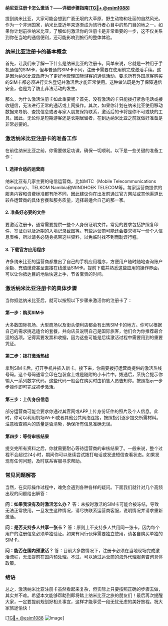 **纳尼亚注册卡怎么激活？——详细步骤指南[[TG💪+ @esim1088](https://t.me/s/esim1088)]**

提到纳米比亚，大家可能会想到广袤无垠的大草原、野生动物和壮丽的自然风光。作为一个非洲国家，纳米比亚近年来逐渐成为旅行者心目中的热门目的地之一。如果你计划前往纳米比亚，了解如何激活你的注册卡是非常重要的一步，这不仅关系到你在当地的通信便利，还可能影响到旅行的整体体验。

### 纳米比亚注册卡的基本概念

首先，让我们来了解一下什么是纳米比亚的注册卡。简单来说，它就是一种用于手机通信的SIM卡，但与普通的SIM卡不同，注册卡需要在使用前完成激活手续。这是因为纳米比亚政府为了更好地管理国际游客的通信活动，要求所有外国旅客购买的SIM卡都必须进行实名登记并激活后才能正常使用。这种做法既是为了保障通信安全，也是为了防止非法活动的发生。

那么，为什么激活注册卡如此重要呢？首先，没有激活的卡只能拨打紧急电话或接收短信，无法进行正常的通话或上网操作。其次，如果你计划在纳米比亚使用移动数据来导航、查找信息或者与家人朋友保持联系，激活后的卡将是你不可或缺的工具。因此，无论你是短期游客还是长期居留者，在到达纳米比亚之前就做好准备是非常必要的。

### 激活纳米比亚注册卡的准备工作

在前往纳米比亚之前，你需要做足功课，确保一切顺利。以下是一些关键的准备工作：

#### 1. **选择合适的运营商**
纳米比亚有几家主要的电信运营商，比如MTC（Mobile Telecommunications Company）、TELKOM Namibia和WINDHOEK TELECOM等。每家运营商提供的服务内容和资费标准都有所不同，因此建议你在出发前通过官方网站或其他渠道比较各运营商的具体套餐和服务质量，选择最适合自己的那一家。

#### 2. **准备好必要的文件**
要激活注册卡，通常需要提供一些个人身份证明文件。常见的要求包括护照复印件、签证页以及近期的入境记录截图等。有些运营商可能还会要求填写一份个人信息表格，所以请务必随身携带这些资料，以免临时找不到而耽误行程。

#### 3. **下载官方应用程序**
许多纳米比亚的运营商都推出了自己的手机应用程序，方便用户随时随地查询账户余额、充值缴费甚至直接在线激活SIM卡。提前下载并熟悉这些应用的操作界面，可以让你抵达目的地后快速上手，节省宝贵的时间。

### 激活纳米比亚注册卡的具体步骤

当你抵达纳米比亚后，就可以按照以下步骤来激活你的注册卡了：

#### 第一步：购买SIM卡
大多数国际机场、大型商场以及街头便利店都会有出售SIM卡的地方。你可以根据自己的需求挑选适合的套餐，并向店员说明自己是国际旅客，他们会为你推荐最合适的选项。记得索要发票和收据，因为这些可能是后续激活过程中需要用到的重要凭证。

#### 第二步：拨打激活热线
拿到SIM卡后，打开手机并插入新卡。接下来，你需要拨打运营商提供的激活热线号码。这个号码通常会印在包装盒上或是随附的小卡片中。拨通后，系统会提示你输入一系列数字代码，这些代码一般会在购买时由销售人员告知你。按照指示一步步操作即可完成初步激活。

#### 第三步：上传身份信息
部分运营商可能会要求你通过其官网或APP上传身份证件的照片及个人信息。此时，你可以利用机场Wi-Fi或者其他公共网络连接，按照指引逐步提交所需材料。注意检查照片的质量是否清晰，确保所有信息准确无误。

#### 第四步：等待审核结果
提交完所有资料之后，你就需要耐心等待运营商的审核结果了。一般来说，整个过程不会超过24小时，期间你可以继续尝试拨打电话或发送短信查看状态。如果发现有任何问题，及时联系客服寻求帮助。

### 常见问题解答

当然，在实际操作过程中，难免会遇到各种各样的疑问。下面我们就针对几个高频出现的问题给出解答：

**问：如果我没有及时激活怎么办？**
答：未按时激活的SIM卡可能会被冻结，导致无法正常使用。一旦发生这种情况，请尽快联系运营商客服，说明情况并请求重新激活。

**问：是否支持多人共享一张卡？**
答：原则上不支持多人共用同一张卡，因为每个用户的注册信息必须单独验证。如果有同行伙伴需要独立使用，请各自购买单独的SIM卡。

**问：能否在国内预激活？**
答：目前大多数情况下，注册卡必须在当地现场完成激活流程，无法提前在国内预处理。不过，可以通过运营商的海外代理服务咨询具体政策。

### 结语

总之，激活纳米比亚注册卡虽然看起来复杂，但实际上只要按照正确的步骤去做，其实并不难。希望本文能够帮助到即将踏上纳米比亚之旅的朋友们！最后再次提醒大家，一定要提前规划好相关事宜，这样才能享受一段无忧无虑的美好旅程。祝大家旅途愉快！

[[TG💪+ @esim1088](https://t.me/s/esim1088) ![Image](https://i.postimg.cc/4NQfJmqS/Snipaste-2025-05-13-00-14-12.png)]